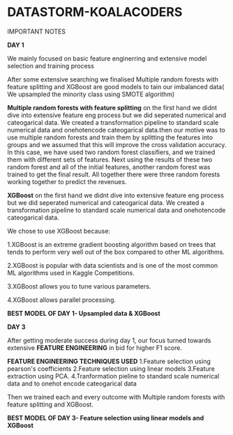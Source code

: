# DATASTORM-KOALACODERS
IMPORTANT NOTES

**DAY 1**

We mainly focused on basic feature enginerring and extensive model selection and training process

After some extensive searching we finalised Multiple random forests with feature splitting and XGBoost are good models to tain our imbalanced data( We upsampled the minority class using SMOTE algorithm)

**Multiple random forests with feature splitting**
on the first hand we didnt dive into extensive feature eng process but we did seperated numerical and cateogarical data. We created a transformation pipeline to standard scale numerical data and onehotencode cateogarical data.then our motive was to use multiple random forests and train them by splitting the features into groups and we assumed that this will improve the cross validation accuracy. In this case, we have used two random forest classifiers, and we trained them with different sets of features. Next using the results of these two random forest and all of the initial features, another random forest was trained to get the final result. All together there were three random forests working together to predict the revenues.

**XGBoost**
on the first hand we didnt dive into extensive feature eng process but we did seperated numerical and cateogarical data. We created a transformation pipeline to standard scale numerical data and onehotencode cateogarical data.

We chose to use XGBoost because:

1.XGBoost is an extreme gradient boosting algorithm based on trees that tends to perform very well out of the box compared to other ML algorithms.

2.XGBoost is popular with data scientists and is one of the most common ML algorithms used in Kaggle Competitions.

3.XGBoost allows you to tune various parameters.

4.XGBoost allows parallel processing.

**BEST MODEL OF DAY 1- Upsampled data & XGBoost**

**DAY 3**

After getting moderate success during day 1, our focus turned towards extensive **FEATURE ENGINEERING** in bid for higher F1 score.

**FEATURE ENGINEERING TECHNIQUES USED**
1.Feature selection using pearson's coefficients
2.Feature selection using linear models
3.Feature extraction using PCA.
4.Tranformation pieline to standard scale numerical data and to onehot encode cateogarical data

Then we trained each and every outcome with Multiple random forests with feature splitting and XGBoost.

**BEST MODEL OF DAY 3- Feature selection using linear models and XGBoost**
